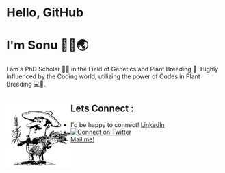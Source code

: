 # Hello, GitHub

# I'm Sonu 👋🏾:earth_asia:

I am a PhD Scholar :scientist: in the Field of Genetics and Plant Breeding :ear_of_rice:. Highly influenced by the Coding world, utilizing the power of Codes in Plant Breeding :computer::pencil:.

## **Lets Connect** : <img align="left" width="150" height="150" src="https://github.com/sonulangaya/sonulangaya/blob/master/Breeder.png?raw=true"></a>
- I'd be happy to connect! <a href="https://www.linkedin.com/in/sonulangaya/">LinkedIn</a>   
- <a href="https://twitter.com/intent/follow?screen_name=sonulangaya"><img src="https://img.shields.io/twitter/follow/sonulangaya?style=social&logo=twitter" alt="Connect on Twitter"></a>  
- [Mail me!](mailto:sonulangaya@yahoo.in)

